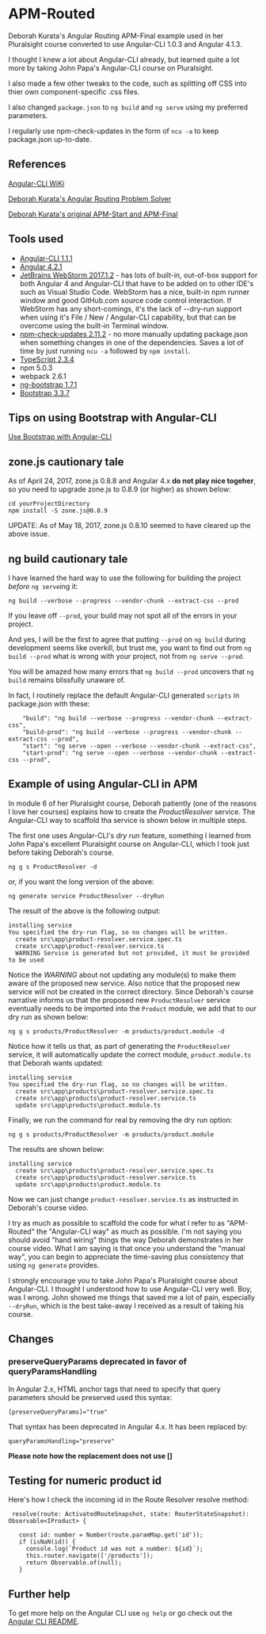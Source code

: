 # APM-Routed

Deborah Kurata's Angular Routing APM-Final example used in her Pluralsight course converted to use Angular-CLI 1.0.3 and Angular 4.1.3.

I thought I knew a lot about Angular-CLI already, but learned quite a lot more by taking John Papa's Angular-CLI course on Pluralsight.

I also made a few other tweaks to the code, such as splitting off CSS into thier own component-specific .css files.

I also changed `package.json` to `ng build` and `ng serve` using my preferred parameters.

I regularly use npm-check-updates in the form of `ncu -a` to keep package.json up-to-date.

## References

[Angular-CLI WiKi](https://github.com/angular/angular-cli/wiki)

[Deborah Kurata's Angular Routing Problem Solver](http://blogs.msmvps.com/deborahk/angular-routing-problem-solver/)

[Deborah Kurata's original APM-Start and APM-Final](https://github.com/DeborahK/Angular-Routing)

## Tools used

* [Angular-CLI 1.1.1](https://github.com/angular/angular-cli/wiki)
* [Angular 4.2.1](http://angular.io)
* [JetBrains WebStorm 2017.1.2](https://www.jetbrains.com/webstorm/) - has lots of built-in, out-of-box support for both Angular 4 and Angular-CLI that have to be added on to other IDE's such as Visual Studio Code.  WebStorm has a nice, built-in npm runner window and good GitHub.com source code control interaction.  If WebStorm has any short-comings, it's the lack of --dry-run support when using it's File / New / Angular-CLI capability, but that can be overcome using the built-in Terminal window.
* [npm-check-updates 2.11.2](https://www.npmjs.com/package/npm-check-updates) - no more manually updating package.json when something changes in one of the dependencies.  Saves a lot of time by just running `ncu -a` followed by `npm install`.
* [TypeScript 2.3.4](https://www.npmjs.com/package/typescript)
* npm 5.0.3
* webpack 2.6.1
* [ng-bootstrap 1.7.1](https://ng-bootstrap.github.io/)
* [Bootstrap 3.3.7](http://getbootstrap.com/)

## Tips on using Bootstrap with Angular-CLI
 
 [Use Bootstrap with Angular-CLI](https://github.com/angular/angular-cli/wiki/stories-include-bootstrap)

## zone.js cautionary tale
As of April 24, 2017, zone.js 0.8.8 and Angular 4.x __do not play nice togeher__, so you need to upgrade zone.js to 0.8.9 (or higher) as shown below:
```
cd yourProjectDirectory
npm install -S zone.js@0.8.9
```

UPDATE: As of May 18, 2017, zone.js 0.8.10 seemed to have cleared up the above issue.

## ng build cautionary tale

I have learned the hard way to use the following for building the project _before_ `ng serve`ing it:

```
ng build --verbose --progress --vendor-chunk --extract-css --prod
```


If you leave off `--prod`, your build may not spot all of the errors in your project.  

And yes, I will be the first to agree that putting `--prod` on `ng build` during development seems like overkill, but trust me, you want to find out from `ng build --prod` what is wrong with your project, not from `ng serve --prod`.

You will be amazed how many errors that `ng build --prod` uncovers that `ng build` remains blissfully unaware of.
 
In fact, I routinely replace the default Angular-CLI generated `scripts` in package.json with these:
```
    "build": "ng build --verbose --progress --vendor-chunk --extract-css",
    "build-prod": "ng build --verbose --progress --vendor-chunk --extract-css --prod",
    "start": "ng serve --open --verbose --vendor-chunk --extract-css",
    "start-prod": "ng serve --open --verbose --vendor-chunk --extract-css --prod",
```

## Example of using Angular-CLI in APM

In module 6 of her Pluralsight course, Deborah patiently (one of the reasons I love her courses) explains how to create the _ProductResolver_ service.
The Angular-CLI way to scaffold tha service is shown below in multiple steps.  

The first one uses Angular-CLI's _dry run_ feature, something I learned from John Papa's excellent Pluralsight course on Angular-CLI, which I took just before taking Deborah's course.

`ng g s ProductResolver -d`

or, if you want the long version of the above:

`ng generate service ProductResolver --dryRun`

The result of the above is the following output:

```
installing service
You specified the dry-run flag, so no changes will be written.
  create src\app\product-resolver.service.spec.ts
  create src\app\product-resolver.service.ts
  WARNING Service is generated but not provided, it must be provided to be used
```

Notice the _WARNING_ about not updating any module(s) to make them aware of the proposed new service.
Also notice that the proposed new service will not be created in the correct directory.
Since Deborah's course narrative informs us that the proposed new `ProductResolver` service eventually needs to be imported into the `Product` module,
we add that to our dry run as shown below:

`ng g s products/ProductResolver -m products/product.module -d`


Notice how it tells us that, as part of generating the `ProductResolver` service, it will automatically update the correct module, `product.module.ts` that Deborah wants updated:
```
installing service
You specified the dry-run flag, so no changes will be written.
  create src\app\products\product-resolver.service.spec.ts
  create src\app\products\product-resolver.service.ts
  update src\app\products\product.module.ts
```


Finally, we run the command for real by removing the dry run option:

`ng g s products/ProductResolver -m products/product.module`

The results are shown below:

```
installing service
  create src\app\products\product-resolver.service.spec.ts
  create src\app\products\product-resolver.service.ts
  update src\app\products\product.module.ts
```

Now we can just change `product-resolver.service.ts` as instructed in Deborah's course video.

I try as much as possible to scaffold the code for what I refer to as "APM-Routed" the "Angular-CLI way" as much as possible.
I'm not saying you should avoid "hand wiring" things the way Deborah demonstrates in her course video.
What I am saying is that once you understand the "manual way", you can begin to appreciate the time-saving plus consistency that using `ng generate` provides.

I strongly encourage you to take John Papa's Pluralsight course about Angular-CLI. 
I thought I understood how to use Angular-CLI very well.
Boy, was I wrong.
John showed me things that saved me a lot of pain, especially `--dryRun`, which is the best take-away I received as a result of taking his course.


## Changes

### preserveQueryParams deprecated in favor of queryParamsHandling

In Angular 2.x, HTML anchor tags that need to specify that query parameters should be preserved used this syntax: 

`[preserveQueryParams]="true"` 

That syntax has been deprecated in Angular 4.x.  It has been replaced by:
 
 `queryParamsHandling="preserve"`
 
 __Please note how the replacement does not use []__

## Testing for numeric product id

Here's how I check the incoming id in the Route Resolver resolve method:


 ```
  resolve(route: ActivatedRouteSnapshot, state: RouterStateSnapshot): Observable<IProduct> {

    const id: number = Number(route.paramMap.get('id')); 
    if (isNaN(id)) {
      console.log(`Product id was not a number: ${id}`);
      this.router.navigate(['/products']);
      return Observable.of(null);
    }
```

## Further help

To get more help on the Angular CLI use `ng help` or go check out the [Angular CLI README](https://github.com/angular/angular-cli/blob/master/README.md).


```
